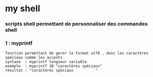 # my shell
### scripts shell permettant de personnaliser des commandes shell
### 1 : myprintf
```
fonction permettant de gerer le format utf8 , donc les caractères spéciaux comme les accents
syntaxe  : myprintf longueur variable
exemple  : myprintf 30 "caractères spéciaux"
résultat : "caractères spéciaux          "
```
